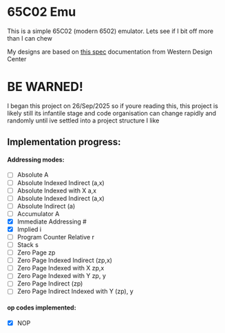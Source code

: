 # 65C02 Emu

This is a simple 65C02 (modern 6502) emulator. Lets see if I bit off more than I can chew

My designs are based on [this spec](https://www.westerndesigncenter.com/wdc/documentation/w65c02s.pdf) documentation from Western Design Center

# BE WARNED!

I began this project on 26/Sep/2025 so if youre reading this, this project is likely still its infantile stage and code organisation can change rapidly and randomly until ive settled into a project structure I like

## Implementation progress:

#### Addressing modes:
- [ ] Absolute A
- [ ] Absolute Indexed Indirect (a,x)
- [ ] Absolute Indexed with X a,x
- [ ] Absolute Indexed Indirect (a,x)
- [ ] Absolute Indirect (a)
- [ ] Accumulator A
- [x] Immediate Addressing #
- [x] Implied i
- [ ] Program Counter Relative r
- [ ] Stack s
- [ ] Zero Page zp
- [ ] Zero Page Indexed Indirect (zp,x)
- [ ] Zero Page Indexed with X zp,x
- [ ] Zero Page Indexed with Y zp, y
- [ ] Zero Page Indirect (zp)
- [ ] Zero Page Indirect Indexed with Y (zp), y

#### op codes implemented:
- [x] NOP